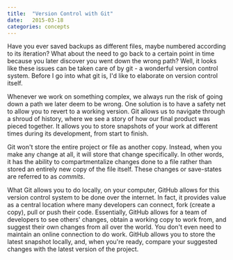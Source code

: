 ```yaml
---
title:  "Version Control with Git"
date:   2015-03-18
categories: concepts
---
```



Have you ever saved backups as different files, maybe numbered according to its iteration? What about the need to go back to a certain point in time because you later discover you went down the wrong path?  Well, it looks like these issues can be taken care of by git - a wonderful version control system. Before I go into what git is, I'd like to elaborate on version control itself.

Whenever we work on something complex, we always run the risk of going down a path we later deem to be wrong. One solution is to have a safety net to allow you to revert to a working version. Git allows us to navigate through a shroud of history, where we see a story of how our final product was pieced together. It allows you to store snapshots of your work at different times during its development, from start to finish.

Git won't store the entire project or file as another copy. Instead, when you make any change at all, it will store that change specifically. In other words, it has the ability to compartmentalize changes done to a file rather than stored an entirely new copy of the file itself. These changes or save-states are referred to as *commits*.

What Git allows you to do locally, on your computer, GitHub allows for this version control system to be done over the internet. In fact, it provides value as a central location where many developers can connect, fork (create a copy), pull or push their code. Essentially, GitHub allows for a team of developers to see others' changes, obtain a working copy to work from, and suggest their own changes from all over the world. You don't even need to maintain an online connection to do work. GitHub allows you to store the latest snapshot locally, and, when you're ready, compare your suggested changes with the latest version of the project.